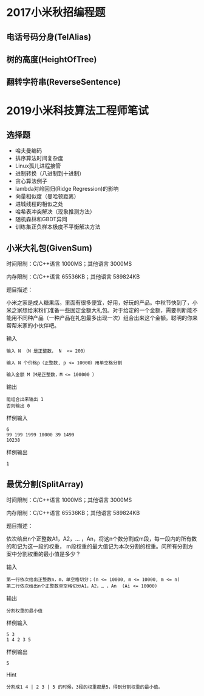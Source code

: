 # 2017小米秋招编程题

## 电话号码分身(TelAlias)

## 树的高度(HeightOfTree)

## 翻转字符串(ReverseSentence)

# 2019小米科技算法工程师笔试

## 选择题
- 哈夫曼编码
- 排序算法时间复杂度
- Linux孤儿进程接管
- 进制转换（八进制到十进制）
- 贪心算法例子
- lambda对岭回归(Ridge Regression)的影响
- 向量相似度（曼哈顿距离） 
- 进城线程的相似之处
- 哈希表冲突解决（现象推测方法）
- 随机森林和GBDT异同
- 训练集正负样本极度不平衡解决方法

## 小米大礼包(GivenSum)

时间限制：C/C++语言 1000MS；其他语言 3000MS

内存限制：C/C++语言 65536KB；其他语言 589824KB

题目描述：

小米之家是成人糖果店。里面有很多便宜，好用，好玩的产品。中秋节快到了，小米之家想给米粉们准备一些固定金额大礼包。对于给定的一个金额，需要判断能不能用不同种产品（一种产品在礼包最多出现一次）组合出来这个金额。聪明的你来帮帮米家的小伙伴吧。

输入
```$xslt
输入 N （N 是正整数， N  <= 200）

输入 N 个价格p（正整数, p <= 10000）用单空格分割

输入金额 M（M是正整数，M <= 100000 ）
```

输出
```$xslt
能组合出来输出 1
否则输出 0
```

样例输入
```$xslt
6
99 199 1999 10000 39 1499
10238
```

样例输出
```$xslt
1
```

## 最优分割(SplitArray)

时间限制：C/C++语言 1000MS；其他语言 3000MS

内存限制：C/C++语言 65536KB；其他语言 589824KB

题目描述：

依次给出n个正整数A1，A2，… ，An，将这n个数分割成m段，每一段内的所有数的和记为这一段的权重， m段权重的最大值记为本次分割的权重。问所有分割方案中分割权重的最小值是多少？

输入

```$xslt
第一行依次给出正整数n，m，单空格切分；(n <= 10000, m <= 10000, m <= n) 
第二行依次给出n个正整数单空格切分A1，A2，… ，An  (Ai <= 10000)
```

输出
```$xslt
分割权重的最小值
```


样例输入
```$xslt
5 3
1 4 2 3 5
```

样例输出
```$xslt
5
```

Hint
```$xslt
分割成1 4 | 2 3 | 5 的时候，3段的权重都是5，得到分割权重的最小值。
```

